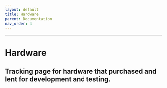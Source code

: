 ```yaml
---
layout: default
title: Hardware
parent: Documentation
nav_order: 4
---
```

---
# Hardware
Tracking page for hardware that purchased and lent for development and testing.
---
